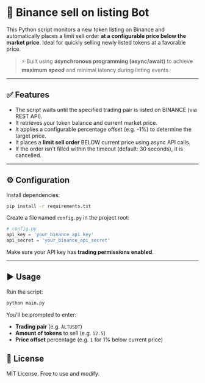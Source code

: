 # 🚀 Binance sell on listing Bot

This Python script monitors a new token listing on Binance and automatically places a limit sell order **at a configurable price below the market price**. Ideal for quickly selling newly listed tokens at a favorable price.

> ⚡️ Built using **asynchronous programming (async/await)** to achieve **maximum speed** and minimal latency during listing events.

---

## ✅ Features

- The script waits until the specified trading pair is listed on BINANCE (via REST API).
- It retrieves your token balance and current market price.
- It applies a configurable percentage offset (e.g. -1%) to determine the target price.
- It places a **limit sell order** BELOW current price using async API calls.
- If the order isn't filled within the timeout (default: 30 seconds), it is cancelled.

---

## ⚙️ Configuration

Install dependencies:

```bash
pip install -r requirements.txt
```

Create a file named `config.py` in the project root:

```python
# config.py
api_key = 'your_binance_api_key'
api_secret = 'your_binance_api_secret'
```

Make sure your API key has **trading permissions enabled**.

---

## ▶️ Usage

Run the script:

```bash
python main.py
```

You’ll be prompted to enter:

- **Trading pair** (e.g. `ALTUSDT`)
- **Amount of tokens** to sell (e.g. `12.5`)
- **Price offset** percentage (e.g. `1` for 1% below current price)


## 📄 License

MIT License. Free to use and modify.